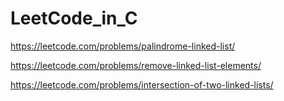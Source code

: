 # LeetCode_in_C

https://leetcode.com/problems/palindrome-linked-list/

https://leetcode.com/problems/remove-linked-list-elements/

https://leetcode.com/problems/intersection-of-two-linked-lists/